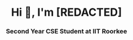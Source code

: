 <h1 align="center">Hi 👋, I'm [REDACTED]</h1>
<h3 align="center">Second Year CSE Student at IIT Roorkee</h3>


